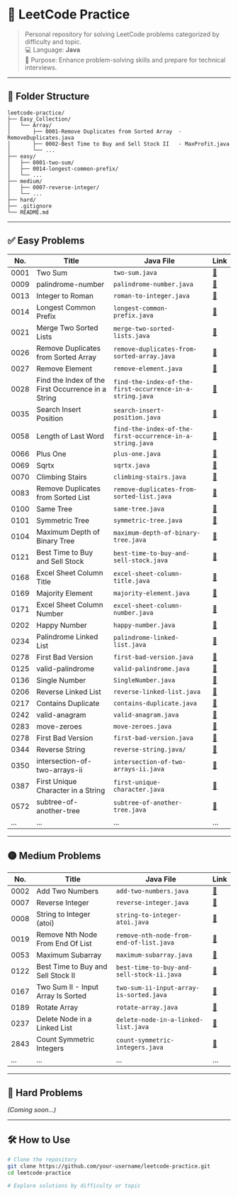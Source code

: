 # 📘 LeetCode Practice

> Personal repository for solving LeetCode problems categorized by difficulty and topic.  
> 💻 Language: **Java**  
> 🧠 Purpose: Enhance problem-solving skills and prepare for technical interviews.

---

## 📁 Folder Structure

```
leetcode-practice/
├── Easy_Collection/
│   └── Array/
│       ├── 0001-Remove Duplicates from Sorted Array  - RemoveDuplicates.java
│       ├── 0002-Best Time to Buy and Sell Stock II   - MaxProfit.java
│       └── ...
├── easy/
│   ├── 0001-two-sum/
│   ├── 0014-longest-common-prefix/
│   └── ...
├── medium/
│   ├── 0007-reverse-integer/
│   └── ...
├── hard/
├── .gitignore
└── README.md
```

---

## ✅ Easy Problems

| No.  | Title                                              | Java File                                                 | Link                                                                                   |
| ---- | -------------------------------------------------- | --------------------------------------------------------- | -------------------------------------------------------------------------------------- |
| 0001 | Two Sum                                            | `two-sum.java`                                            | [🔗](https://leetcode.com/problems/two-sum/)                                           |
| 0009 | palindrome-number                                  | `palindrome-number.java`                                  | [🔗](https://leetcode.com/problems/palindrome-number/)                                 |
| 0013 | Integer to Roman                                   | `roman-to-integer.java`                                   | [🔗](https://leetcode.com/problems/integer-to-roman/)                                  |
| 0014 | Longest Common Prefix                              | `longest-common-prefix.java`                              | [🔗](https://leetcode.com/problems/longest-common-prefix/)                             |
| 0021 | Merge Two Sorted Lists                             | `merge-two-sorted-lists.java`                             | [🔗](https://leetcode.com/problems/merge-two-sorted-lists/)                            |
| 0026 | Remove Duplicates from Sorted Array                | `remove-duplicates-from-sorted-array.java`                | [🔗](https://leetcode.com/problems/remove-duplicates-from-sorted-array/)               |
| 0027 | Remove Element                                     | `remove-element.java`                                     | [🔗](https://leetcode.com/problems/remove-element)                                     |
| 0028 | Find the Index of the First Occurrence in a String | `find-the-index-of-the-first-occurrence-in-a-string.java` | [🔗](https://leetcode.com/problems/find-the-index-of-the-first-occurrence-in-a-string) |
| 0035 | Search Insert Position                             | `search-insert-position.java`                             | [🔗](https://leetcode.com/problems/search-insert-position/)                            |
| 0058 | Length of Last Word                                | `find-the-index-of-the-first-occurrence-in-a-string.java` | [🔗](https://leetcode.com/problems/length-of-last-word/)                               |
| 0066 | Plus One                                           | `plus-one.java`                                           | [🔗](https://leetcode.com/problems/plus-one/)                                          |
| 0069 | Sqrtx                                              | `sqrtx.java`                                              | [🔗](https://leetcode.com/problems/sqrtx/)                                             |
| 0070 | Climbing Stairs                                    | `climbing-stairs.java`                                    | [🔗](https://leetcode.com/problems/climbing-stairs/)                                   |
| 0083 | Remove Duplicates from Sorted List                 | `remove-duplicates-from-sorted-list.java`                 | [🔗](https://leetcode.com/problems/remove-duplicates-from-sorted-list/)                |
| 0100 | Same Tree                                          | `same-tree.java`                                          | [🔗](https://leetcode.com/problems/same-tree/)                                         |
| 0101 | Symmetric Tree                                     | `symmetric-tree.java`                                     | [🔗](https://leetcode.com/problems/symmetric-tree/)                                    |
| 0104 | Maximum Depth of Binary Tree                       | `maximum-depth-of-binary-tree.java`                       | [🔗](https://leetcode.com/problems/maximum-depth-of-binary-tree/)                      |
| 0121 | Best Time to Buy and Sell Stock                    | `best-time-to-buy-and-sell-stock.java`                    | [🔗](https://leetcode.com/problems/best-time-to-buy-and-sell-stock/)                   |
| 0168 | Excel Sheet Column Title                           | `excel-sheet-column-title.java`                           | [🔗](https://leetcode.com/problems/excel-sheet-column-title/)                          |
| 0169 | Majority Element                                   | `majority-element.java`                                   | [🔗](https://leetcode.com/problems/majority-element/)                                  |
| 0171 | Excel Sheet Column Number                          | `excel-sheet-column-number.java`                          | [🔗](https://leetcode.com/problems/excel-sheet-column-number/)                         |
| 0202 | Happy Number                                       | `happy-number.java`                                       | [🔗](https://leetcode.com/problems/happy-number/)                                      |
| 0234 | Palindrome Linked List                             | `palindrome-linked-list.java`                             | [🔗](https://leetcode.com/problems/palindrome-linked-list/)                            |
| 0278 | First Bad Version                                  | `first-bad-version.java`                                  | [🔗](https://leetcode.com/problems/first-bad-version/)                                 |
| 0125 | valid-palindrome                                   | `valid-palindrome.java`                                   | [🔗](https://leetcode.com/problems/valid-palindrome/)                                  |
| 0136 | Single Number                                      | `SingleNumber.java`                                       | [🔗](https://leetcode.com/problems/single-number/)                                     |
| 0206 | Reverse Linked List                                | `reverse-linked-list.java`                                | [🔗](https://leetcode.com/problems/reverse-linked-list)                                |
| 0217 | Contains Duplicate                                 | `contains-duplicate.java`                                 | [🔗](https://leetcode.com/problems/contains-duplicate/)                                |
| 0242 | valid-anagram                                      | `valid-anagram.java`                                      | [🔗](https://leetcode.com/problems/valid-anagram/)                                     |
| 0283 | move-zeroes                                        | `move-zeroes.java`                                        | [🔗](https://leetcode.com/problems/move-zeroes/)                                       |
| 0278 | First Bad Version                                  | `first-bad-version.java`                                  | [🔗](https://leetcode.com/problems/first-bad-version/)                                 |
| 0344 | Reverse String                                     | `reverse-string.java/`                                    | [🔗](https://leetcode.com/problems/reverse-string/)                                    |
| 0350 | intersection-of-two-arrays-ii                      | `intersection-of-two-arrays-ii.java`                      | [🔗](https://leetcode.com/problems/intersection-of-two-arrays-ii/)                     |
| 0387 | First Unique Character in a String                 | `first-unique-character.java`                             | [🔗](https://leetcode.com/problems/first-unique-character-in-a-string/)                |
| 0572 | subtree-of-another-tree                            | `subtree-of-another-tree.java`                            | [🔗](https://leetcode.com/problems/subtree-of-another-tree/)                           |
| ...  | ...                                                | ...                                                       | ...                                                                                    |

---

## 🟡 Medium Problems

| No.  | Title                              | Java File                                 | Link                                                                    |
| ---- | ---------------------------------- | ----------------------------------------- | ----------------------------------------------------------------------- |
| 0002 | Add Two Numbers                    | `add-two-numbers.java`                    | [🔗](https://leetcode.com/problems/add-two-numbers/)                    |
| 0007 | Reverse Integer                    | `reverse-integer.java`                    | [🔗](https://leetcode.com/problems/reverse-integer/)                    |
| 0008 | String to Integer (atoi)           | `string-to-integer-atoi.java`             | [🔗](https://leetcode.com/problems/string-to-integer-atoi/)             |
| 0019 | Remove Nth Node From End Of List   | `remove-nth-node-from-end-of-list.java`   | [🔗](https://leetcode.com/problems/remove-nth-node-from-end-of-list/)   |
| 0053 | Maximum Subarray                   | `maximum-subarray.java`                   | [🔗](https://leetcode.com/problems/maximum-subarray/)                   |
| 0122 | Best Time to Buy and Sell Stock II | `best-time-to-buy-and-sell-stock-ii.java` | [🔗](https://leetcode.com/problems/best-time-to-buy-and-sell-stock-ii/) |
| 0167 | Two Sum II - Input Array Is Sorted | `two-sum-ii-input-array-is-sorted.java`   | [🔗](https://leetcode.com/problems/two-sum-ii-input-array-is-sorted/)   |
| 0189 | Rotate Array                       | `rotate-array.java`                       | [🔗](https://leetcode.com/problems/rotate-array/)                       |
| 0237 | Delete Node in a Linked List       | `delete-node-in-a-linked-list.java`       | [🔗](https://leetcode.com/problems/delete-node-in-a-linked-list/)       |
| 2843 | Count Symmetric Integers           | `count-symmetric-integers.java`           | [🔗](https://leetcode.com/problems/count-symmetric-integers/)           |
| ...  | ...                                | ...                                       | ...                                                                     |

---

## 🔴 Hard Problems

_(Coming soon...)_

---

## 🛠️ How to Use

```bash
# Clone the repository
git clone https://github.com/your-username/leetcode-practice.git
cd leetcode-practice

# Explore solutions by difficulty or topic

```
